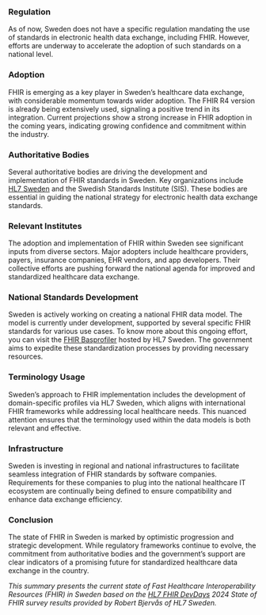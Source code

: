 ### Regulation

As of now, Sweden does not have a specific regulation mandating the use of standards in electronic health data exchange, including FHIR. However, efforts are underway to accelerate the adoption of such standards on a national level.

### Adoption

FHIR is emerging as a key player in Sweden’s healthcare data exchange, with considerable momentum towards wider adoption. The FHIR R4 version is already being extensively used, signaling a positive trend in its integration. Current projections show a strong increase in FHIR adoption in the coming years, indicating growing confidence and commitment within the industry.

### Authoritative Bodies

Several authoritative bodies are driving the development and implementation of FHIR standards in Sweden. Key organizations include [HL7 Sweden](https://hl7.se) and the Swedish Standards Institute (SIS). These bodies are essential in guiding the national strategy for electronic health data exchange standards.

### Relevant Institutes

The adoption and implementation of FHIR within Sweden see significant inputs from diverse sectors. Major adopters include healthcare providers, payers, insurance companies, EHR vendors, and app developers. Their collective efforts are pushing forward the national agenda for improved and standardized healthcare data exchange.

### National Standards Development

Sweden is actively working on creating a national FHIR data model. The model is currently under development, supported by several specific FHIR standards for various use cases. To know more about this ongoing effort, you can visit the [FHIR Basprofiler](https://hl7.se/valkommen-till-arbetsgrupp-fhir-basprofiler/) hosted by HL7 Sweden. The government aims to expedite these standardization processes by providing necessary resources.

### Terminology Usage

Sweden’s approach to FHIR implementation includes the development of domain-specific profiles via HL7 Sweden, which aligns with international FHIR frameworks while addressing local healthcare needs. This nuanced attention ensures that the terminology used within the data models is both relevant and effective.

### Infrastructure

Sweden is investing in regional and national infrastructures to facilitate seamless integration of FHIR standards by software companies. Requirements for these companies to plug into the national healthcare IT ecosystem are continually being defined to ensure compatibility and enhance data exchange efficiency.

### Conclusion

The state of FHIR in Sweden is marked by optimistic progression and strategic development. While regulatory frameworks continue to evolve, the commitment from authoritative bodies and the government’s support are clear indicators of a promising future for standardized healthcare data exchange in the country.

*This summary presents the current state of Fast Healthcare Interoperability Resources (FHIR) in Sweden based on the [HL7 FHIR DevDays](https://devdays.com) 2024 State of FHIR survey results provided by Robert Bjervås of HL7 Sweden.*
